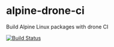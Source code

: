 # alpine-drone-ci
Build Alpine Linux packages with drone CI

[![Build Status](https://cloud.drone.io/api/badges/clandmeter/alpine-drone-ci/status.svg)](https://cloud.drone.io/clandmeter/alpine-drone-ci)
